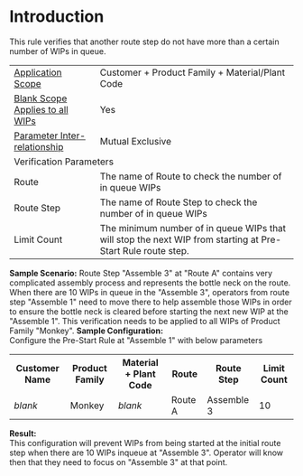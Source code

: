 # Introduction

This rule verifies that another route step do not have more than a certain number of WIPs in queue.
<table class="confluenceTable"><tbody><tr><td class="highlight confluenceTd"><a href="http://usplnd0wiki01:8090/display/PB/Pre-Start+Rules#Pre-StartRules-ApplicationScope" rel="nofollow">Application Scope</a></td><td class="confluenceTd">Customer + Product Family + Material/Plant Code</td></tr><tr><td class="highlight confluenceTd" colspan="1"><a href="http://usplnd0wiki01:8090/display/PB/Pre-Start+Rules#Pre-StartRules-BlankScope" rel="nofollow">Blank Scope Applies to all WIPs</a></td><td colspan="1" class="confluenceTd">Yes</td></tr><tr><td class="highlight confluenceTd"><a href="http://usplnd0wiki01:8090/display/PB/Pre-Start+Rules#Pre-StartRules-ParamRel" rel="nofollow">Parameter Inter-relationship</a></td><td class="confluenceTd">Mutual Exclusive</td></tr><tr><td class="highlight confluenceTd" colspan="2">Verification Parameters</td></tr><tr><td colspan="1" class="confluenceTd">Route</td><td colspan="1" class="confluenceTd">The name of Route to check the number of in queue WIPs</td></tr><tr><td colspan="1" class="confluenceTd">Route Step</td><td colspan="1" class="confluenceTd">The name of Route Step to check the number of in queue WIPs</td></tr><tr><td colspan="1" class="confluenceTd">Limit Count</td><td colspan="1" class="confluenceTd">The minimum number of in queue WIPs that will stop the next WIP from starting at Pre-Start Rule route step.</td></tr></tbody></table>

**Sample Scenario:** 
Route Step "Assemble 3" at "Route A" contains very complicated assembly process and represents the bottle neck on the route. When there are 10 WIPs in queue in the "Assemble 3", operators from route step "Assemble 1" need to move there to help assemble those WIPs in order to ensure the bottle neck is cleared before starting the next new WIP at the "Assemble 1". This verification needs to be applied to all WIPs of Product Family "Monkey".
**Sample Configuration:**  
Configure the Pre-Start Rule at "Assemble 1" with below parameters<table class="confluenceTable"><tbody><tr><th class="confluenceTh">Customer Name</th><th class="confluenceTh">Product Family</th><th class="confluenceTh">Material + Plant Code</th><th class="confluenceTh">Route</th><th colspan="1" class="confluenceTh">Route Step</th><th colspan="1" class="confluenceTh">Limit Count</th></tr><tr><td class="confluenceTd"><em>blank</em></td><td class="confluenceTd">Monkey</td><td class="confluenceTd"><em>blank</em></td><td class="confluenceTd">Route A</td><td colspan="1" class="confluenceTd">Assemble 3</td><td colspan="1" class="confluenceTd">10</td></tr></tbody></table>

**Result:**  
This configuration will prevent WIPs from being started at the initial route step when there are 10 WIPs inqueue at "Assemble 3". Operator will know then that they need to focus on "Assemble 3" at that point.